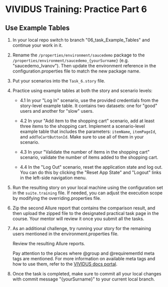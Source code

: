 # VIVIDUS Training: Practice Part 6

## Use Example Tables

1. In your local repo switch to branch "06_task_Example_Tables" and continue your work in it.

1. Rename the `/properties/environment/saucedemo` package to the `/properties/environment/saucedemo_{yourSurname}` (e.g.  "saucedemo_Ivanov"). Then update the environment reference in the configuration.properties file to match the new package name.

1. Put your scenarios into the `Task_6.story` file.

1. Practice using example tables at both the story and scenario levels: <br />

    - 4.1 In your "Log In" scenario, use the provided credentials from the story-level example table. It contains two datasets: one for "good" users and another for "slow" users. <br />

    - 4.2 In your "Add item to the shopping cart" scenario, add at least three items to the shopping cart. Implement a scenario-level example table that includes the parameters: `itemName`, `itemPageId`, and `addToCartButtonId`. Make sure to use all of them in your scenario. <br />

    - 4.3 In your "Validate the number of items in the shopping cart" scenario, validate the number of items added to the shopping cart. <br />

    - 4.4 In the "Log Out" scenario, reset the application state and log out. You can do this by clicking the "Reset App State" and "Logout" links in the left-side navigation menu. <br />

1. Run the resulting story on your local machine using the configuration set in the `suite.training` file. If needed, you can adjust the execution scope by modifying the overriding.properties file. <br />

1. Zip the second Allure report that contains the comparison result, and then upload the zipped file to the designated practical task page in the course. Your mentor will review it once you submit all the tasks.

1. As an additional challenge, try running your story for the remaining users mentioned in the environment.properties file. <br />

    Review the resulting Allure reports. <br />

    Pay attention to the places where @group and @requirementId meta tags are mentioned. For more information on available meta tags and how to use them, refer to the [VIVIDUS docs portal](https://docs.vividus.dev/vividus/latest/configuration/tests-configuration.html#_meta_tags).

1. Once the task is completed, make sure to commit all your local changes with commit message "{yourSurname}" to your current local branch.
